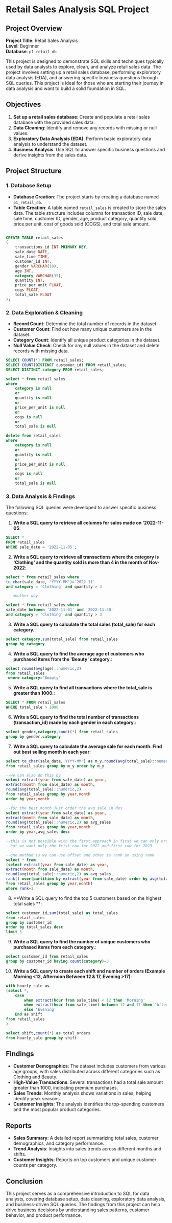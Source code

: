 # Retail Sales Analysis SQL Project

## Project Overview

**Project Title**: Retail Sales Analysis  
**Level**: Beginner  
**Database**: `p1_retail_db`

This project is designed to demonstrate SQL skills and techniques typically used by data analysts to explore, clean, and analyze retail sales data. The project involves setting up a retail sales database, performing exploratory data analysis (EDA), and answering specific business questions through SQL queries. This project is ideal for those who are starting their journey in data analysis and want to build a solid foundation in SQL.

## Objectives

1. **Set up a retail sales database**: Create and populate a retail sales database with the provided sales data.
2. **Data Cleaning**: Identify and remove any records with missing or null values.
3. **Exploratory Data Analysis (EDA)**: Perform basic exploratory data analysis to understand the dataset.
4. **Business Analysis**: Use SQL to answer specific business questions and derive insights from the sales data.

## Project Structure

### 1. Database Setup

- **Database Creation**: The project starts by creating a database named `p1_retail_db`.
- **Table Creation**: A table named `retail_sales` is created to store the sales data. The table structure includes columns for transaction ID, sale date, sale time, customer ID, gender, age, product category, quantity sold, price per unit, cost of goods sold (COGS), and total sale amount.

```sql

CREATE TABLE retail_sales
(
    transactions_id INT PRIMARY KEY,
    sale_date DATE,	
    sale_time TIME,
    customer_id INT,	
    gender VARCHAR(10),
    age INT,
    category VARCHAR(35),
    quantity INT,
    price_per_unit FLOAT,	
    cogs FLOAT,
    total_sale FLOAT
);
```

### 2. Data Exploration & Cleaning

- **Record Count**: Determine the total number of records in the dataset.
- **Customer Count**: Find out how many unique customers are in the dataset.
- **Category Count**: Identify all unique product categories in the dataset.
- **Null Value Check**: Check for any null values in the dataset and delete records with missing data.

```sql
SELECT COUNT(*) FROM retail_sales;
SELECT COUNT(DISTINCT customer_id) FROM retail_sales;
SELECT DISTINCT category FROM retail_sales;

select * from retail_sales
where 
	category is null
	or
	quantity is null
	or
	price_per_unit is null
	or
	cogs is null
	or
	total_sale is null

delete from retail_sales
where
	category is null
	or
	quantity is null
	or
	price_per_unit is null
	or
	cogs is null
	or
	total_sale is null
```

### 3. Data Analysis & Findings

The following SQL queries were developed to answer specific business questions:

1. **Write a SQL query to retrieve all columns for sales made on '2022-11-05**:
```sql
SELECT *
FROM retail_sales
WHERE sale_date = '2022-11-05';
```

2. **Write a SQL query to retrieve all transactions where the category is 'Clothing' and the quantity sold is more than 4 in the month of Nov-2022**:
```sql
select * from retail_sales where
to_char(sale_date, 'YYYY-MM')='2022-11'
and category = 'Clothing' and quantity > 3

-- another way

select * from retail_sales where
sale_date between '2022-11-01' and '2022-11-30'
and category = 'Clothing' and quantity > 3
```

3. **Write a SQL query to calculate the total sales (total_sale) for each category.**:
```sql
select category,sum(total_sale) from retail_sales 
group by category
```

4. **Write a SQL query to find the average age of customers who purchased items from the 'Beauty' category.**:
```sql
select round(avg(age)::numeric,2)
from retail_sales
 where category='Beauty'
```

5. **Write a SQL query to find all transactions where the total_sale is greater than 1000.**:
```sql
SELECT * FROM retail_sales
WHERE total_sale > 1000
```

6. **Write a SQL query to find the total number of transactions (transaction_id) made by each gender in each category.**:
```sql
select gender,category,count(*) from retail_sales
group by gender,category
```

7. **Write a SQL query to calculate the average sale for each month. Find out best selling month in each year**:
```sql
select to_char(sale_date,'YYYY-MM') as m_y,round(avg(total_sale)::numeric,2) 
from retail_sales group by m_y order by m_y

--we can also do this by
select extract(year from sale_date) as year,
extract(month from sale_date) as month,
round(avg(total_sale)::numeric,2) 
from retail_sales group by year,month
order by year,month

--for the best month just order the avg sale in des
select extract(year from sale_date) as year,
extract(month from sale_date) as month,
round(avg(total_sale)::numeric,2) as avg_sales 
from retail_sales group by year,month
order by year,avg_sales desc

--this is not possible with the first approach in first we can only order by avg_sale
--but we want only the frist row for 2022 and first row for 2023

--one method is we can use offset and other is rank so using rank
select * from
(select extract(year from sale_date) as year,
extract(month from sale_date) as month,
round(avg(total_sale)::numeric,2) as avg_sales,
rank() over(partition by extract(year from sale_date) order by avg(total_sale) desc) as rank --cant use the alias one in this 
from retail_sales group by year,month)
where rank=1
```

8. **Write a SQL query to find the top 5 customers based on the highest total sales **:
```sql
select customer_id,sum(total_sale) as total_sales
from retail_sales
group by customer_id
order by total_sales desc
limit 5
```

9. **Write a SQL query to find the number of unique customers who purchased items from each category.**:
```sql
select customer_id from retail_sales 
group by customer_id having count(category)=3
```

10. **Write a SQL query to create each shift and number of orders (Example Morning <12, Afternoon Between 12 & 17, Evening >17)**:
```sql
with hourly_sale as
(select *,
	case
		when extract(hour from sale_time) < 12 then 'Morning'
		when extract(hour from sale_time) between 12 and 17 then 'Afternoon'
		else 'Evening'
	End as shift
from retail_sales
)

select shift,count(*) as total_orders
from hourly_sale group by shift
```

## Findings

- **Customer Demographics**: The dataset includes customers from various age groups, with sales distributed across different categories such as Clothing and Beauty.
- **High-Value Transactions**: Several transactions had a total sale amount greater than 1000, indicating premium purchases.
- **Sales Trends**: Monthly analysis shows variations in sales, helping identify peak seasons.
- **Customer Insights**: The analysis identifies the top-spending customers and the most popular product categories.

## Reports

- **Sales Summary**: A detailed report summarizing total sales, customer demographics, and category performance.
- **Trend Analysis**: Insights into sales trends across different months and shifts.
- **Customer Insights**: Reports on top customers and unique customer counts per category.

## Conclusion

This project serves as a comprehensive introduction to SQL for data analysts, covering database setup, data cleaning, exploratory data analysis, and business-driven SQL queries. The findings from this project can help drive business decisions by understanding sales patterns, customer behavior, and product performance.
